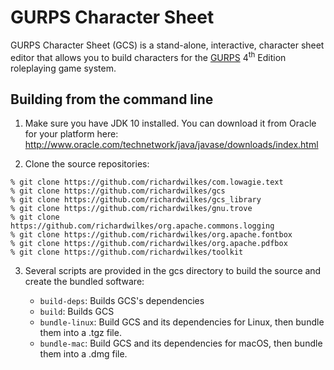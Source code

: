 # GURPS Character Sheet

GURPS Character Sheet (GCS) is a stand-alone, interactive, character sheet editor that allows you to build characters for the [GURPS](http://www.sjgames.com/gurps) 4<sup>th</sup> Edition roleplaying game system.

## Building from the command line

1. Make sure you have JDK 10 installed. You can download it from Oracle for your platform here: http://www.oracle.com/technetwork/java/javase/downloads/index.html

2. Clone the source repositories:

  ```
  % git clone https://github.com/richardwilkes/com.lowagie.text
  % git clone https://github.com/richardwilkes/gcs
  % git clone https://github.com/richardwilkes/gcs_library
  % git clone https://github.com/richardwilkes/gnu.trove
  % git clone https://github.com/richardwilkes/org.apache.commons.logging
  % git clone https://github.com/richardwilkes/org.apache.fontbox
  % git clone https://github.com/richardwilkes/org.apache.pdfbox
  % git clone https://github.com/richardwilkes/toolkit
  ```

3. Several scripts are provided in the gcs directory to build the source and create the bundled software:

   - `build-deps`: Builds GCS's dependencies
   - `build`: Builds GCS
   - `bundle-linux`: Build GCS and its dependencies for Linux, then bundle them into a .tgz file.
   - `bundle-mac`: Build GCS and its dependencies for macOS, then bundle them into a .dmg file.
